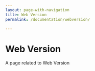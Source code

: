 ```yaml
---
layout: page-with-navigation
title: Web Version
permalink: /documentation/webversion/

---
```

# Web Version

A page related to Web Version

